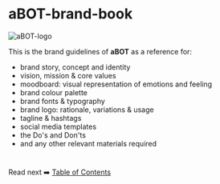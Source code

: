 # aBOT-brand-book

![aBOT-logo](https://drive.google.com/uc?export=view&id=1FAxH29zcXwGCId4uRlcn4a_dbjC_74QK)

This is the brand guidelines of **aBOT** as a reference for:
- brand story, concept and identity
- vision, mission & core values
- moodboard: visual representation of emotions and feeling
- brand colour palette
- brand fonts & typography
- brand logo: rationale, variations & usage
- tagline & hashtags
- social media templates
- the Do's and Don'ts
- and any other relevant materials required

#  

Read next :arrow_right: [Table of Contents](table-of-contennt.md)

